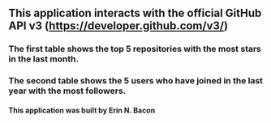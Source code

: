 
## This application interacts with the official GitHub API v3 (https://developer.github.com/v3/)

### The first table shows the top 5 repositories with the most stars in the last month.

### The second table shows the 5 users who have joined in the last year with the most followers.

#### This application was built by Erin N. Bacon

